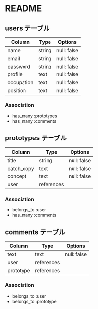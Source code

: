 # README

## users テーブル

| Column             | Type   | Options     |
| ------------------ | ------ | ----------- |
| name               | string | null: false |
| email              | string | null: false |
| password           | string | null: false |
| profile            | text   | null: false |
| occupation         | text   | null: false |
| position           | text   | null: false |

### Association

- has_many :prototypes
- has_many :comments


## prototypes テーブル

| Column             | Type       | Options     |
| ------------------ | ---------- | ----------- |
| title              | string     | null: false |
| catch_copy         | text       | null: false |
| concept            | text       | null: false |
| user               | references |             |

### Association

- belongs_to :user
- has_many :comments

## comments テーブル

| Column             | Type       | Options     |
| ------------------ | ---------- | ----------- |
| text               | text       | null: false |
| user               | references |             |
| prototype          | references |             |

### Association

- belongs_to :user
- belongs_to :prototype
